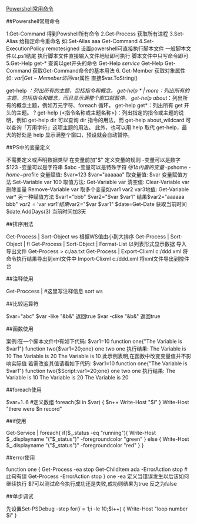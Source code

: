 [Powershell常用命令](http://gtianshu.blog.163.com/blog/static/482773882011111371656410/)

##Powershell常用命令

1.Get-Command 得到Powshell所有命令
2.Get-Process 获取所有进程
3.Set-Alias 给指定命令重命名 如:Set-Alias aaa Get-Command 
4.Set-ExecutionPolicy remotesigned 设置powershell可直接执行脚本文件 一般脚本文件以.ps1结尾 执行脚本文件直接输入文件地址即可执行 脚本文件中只写命令即可
5.Get-Help get-* 查询以get开头的命令 Get-Help *service* Get-Help Get-Command 获取Get-Command命令的基本用法
6. Get-Member 获取对象属性 如: $var | Get-Memeber 访问$var属性 直接$var.ToString()

get-help *：列出所有的主题，包括指令和概念。 
get-help * | more：列出所有的主题，包括指令和概念，而且显示满整个窗口就暂停。 
get-help about*：列出所有的概念主题，例如万元字符、foreach 循环。 
get-help get*：列出所有 get 开头的主题。 ? 
get-help {<指令名称或主题名称>}：列出指定的指令或主题的说明，例如 get-help dir 可以查询 dir 指令的用法，而 get-help about_wildcard 可以查询「万用字符」这项主题的用法。 
此外，也可以用 help 取代 get-help，最大的好处是 help 显示满整个窗口，预设就会自动暂停。 

##PS中的变量定义

不需要定义或声明数据类型
在变量前加"$"
定义变量的规则
-变量可以是数字 $123
-变量可以是字符串 $abc
-变量可以是特殊字符 ${@1b}
内置的变量
-$pshome
-$home
-$profile
变量赋值: $var=123 $var="aaaaaa"
取变量值: $var
变量赋值方法:Set-Variable var 100
取值方法: Get-Variable var
清空值: Clear-Variable var
删除变量 Remove-Variable var
取多个变量如var1 var2 var3地值: Get-Variable var*
另一种赋值方法 $var1="bbb" $var2="$var $var1" 结果$var2="aaaaaa bbb"
$var2='$var $var1' 结果$var2="$var $var1"
$date=Get-Date 获取当前时间
$date.AddDays(3) 当前时间加3天

##排序用法

Get-Process | Sort-Object ws 根据WS值由小到大排序
Get-Process | Sort-Object | fl Get-Process | Sort-Object | Format-List 以列表形式显示数据
导入导出文件
Get-Process > c:/aa.txt
Get-Process | Export-Clixml c:/ddd.xml 将命令执行结果导出到xml文件中
Import-Clixml c:/ddd.xml 将xml文件导出到控件台

##注释使用

Get-Proccess | #这里写注释信息
sort ws

##比较运算符

$var="abc"
$var -like "&b&" 返回true
$var -clike "&b&" 返回true

##函数使用

案例:在一个脚本文件中有如下代码:
$var1=10
function one{"The Variable is $var1"}
function two{$var1=20;one}
one 
two
one
执行结果: The Variable is 10
The Variable is 20
The Variable is 10
此示例表明,在函数中改变变量值并不影响实际值
若需改变其值请看如下代码:
$var1=10
function one{"The Variable is $var1"}
function two{$Script:var1=20;one}
one 
two
one
执行结果: The Variable is 10
The Variable is 20
The Variable is 20

##foreach使用

$var=1..6 #定义数组
foreach($i in $var)
{
$n++
Write-Host "$i"
}
Write-Host "there were $n record"

##if使用

Get-Service | foreach{
if($_.status -eq "running"){
Write-Host $_.displayname "("$_status")" -foregroundcolor "green"
}
else
{
Write-Host $_.displayname "("$_status")" -foregroundcolor "red"
}
}

##error使用

function one
{
Get-Process -ea stop
Get-ChildItem ada -ErrorAction stop #此句有误
Get-Process -ErrorAction stop
}
one
-ea 定义当错误发生以后该如何继续执行
$?可以测试命令执行成功还是失败,成功则结果为true 反之为false

##单步调试

先设置Set-PSDebug -step
for($i=1;$i -le 10;$i++)
{
Write-Host "loop number $i"
}